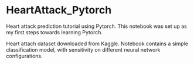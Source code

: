 # HeartAttack_Pytorch

Heart attack prediction tutorial using Pytorch.
This notebook was set up as my first steps towards learning Pytorch.

Heart attach dataset downloaded from Kaggle.
Notebook contains a simple classification model, with sensitivity on different neural network configurations.
